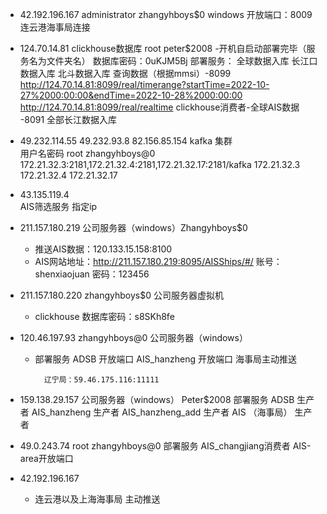 - 42.192.196.167	administrator	zhangyhboys$0 windows
			开放端口：8009 连云港海事局连接
			
- 124.70.14.81 clickhouse数据库 root peter$2008   -开机自启动部署完毕（服务名为文件夹名）
			数据库密码：0uKJM5Bj
			部署服务：
				全球数据入库
				长江口数据入库
				北斗数据入库
				查询数据（根据mmsi）-8099
					http://124.70.14.81:8099/real/timerange?startTime=2022-10-27%2000:00:00&endTime=2022-10-28%2000:00:00
					http://124.70.14.81:8099/real/realtime
				clickhouse消费者-全球AIS数据  -8091
				全部长江数据入库
- 49.232.114.55    49.232.93.8   82.156.85.154    kafka 集群  
			用户名密码  root  zhangyhboys@0
			172.21.32.3:2181,172.21.32.4:2181,172.21.32.17:2181/kafka
			172.21.32.3 172.21.32.4 172.21.32.17
- 43.135.119.4  
			AIS筛选服务
				指定ip
- 211.157.180.219 公司服务器（windows）Zhangyhboys$0
	-  推送AIS数据：120.133.15.158:8100
	- AIS网站地址：http://211.157.180.219:8095/AISShips/#/
		账号：shenxiaojuan
		密码：123456
	

- 211.157.180.220 zhangyhboys$0  公司服务器虚拟机
	- clickhouse 数据库密码：s8SKh8fe

-  120.46.197.93  zhangyhboys@0  公司服务器（windows）
	- 部署服务
			ADSB  开放端口
			AIS_hanzheng  开放端口
			海事局主动推送
				 
			辽宁局：59.46.175.116:11111
- 159.138.29.157 公司服务器（windows） Peter$2008
			部署服务
				ADSB 生产者
				AIS_hanzheng 生产者
				AIS_hanzheng_add 生产者
				AIS （海事局） 生产者
- 49.0.243.74 root zhangyhboys@0
			部署服务
				AIS_changjiang消费者
				AIS-area开放端口
				
- 42.192.196.167
	- 连云港以及上海海事局  主动推送